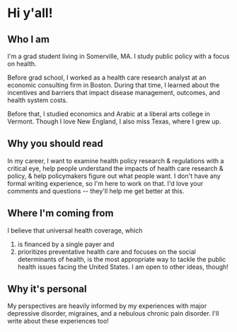 # Hi y'all!



Who I am
-
I'm a grad student living in Somerville, MA. I study public policy with a focus on health. 

Before grad school, I worked as a health care research analyst at an economic consulting firm in Boston. During that time, I learned about the incentives and barriers that impact disease management, outcomes, and health system costs. 

Before that, I studied economics and Arabic at a liberal arts college in Vermont. Though I love New England, I also miss Texas, where I grew up.

Why you should read
-
In my career, I want to examine health policy research & regulations with a critical eye, help people understand the impacts of health care research & policy, & help policymakers figure out what people want. I don't have any formal writing experience, so I'm here to work on that. I'd love your comments and questions -- they'll help me get better at this.

Where I'm coming from
-
I believe that universal health coverage, which 
1) is financed by a single payer and 
2) prioritizes preventative health care and focuses on the social determinants of health, is the most appropriate way to tackle the public health issues facing the United States. 
I am open to other ideas, though!

Why it's personal
-
My perspectives are heavily informed by my experiences with major depressive disorder, migraines, and a nebulous chronic pain disorder. I'll write about these experiences too!
